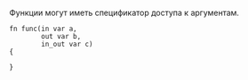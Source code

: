 Функции могут иметь спецификатор доступа к аргументам.
```
fn func(in var a,
		out var b,
		in_out var c)
{

}
```